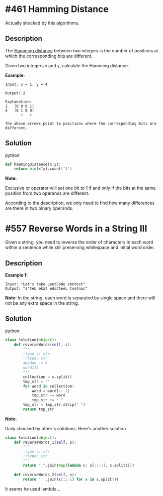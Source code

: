 # #461 Hamming Distance

Actually shocked by this algorithms.

## Description

The [Hamming distance](https://en.wikipedia.org/wiki/Hamming_distance) between two integers is the number of positions at which the corresponding bits are different.

Given two integers `x` and `y`, calculate the Hamming distance.

**Example:**

```
Input: x = 1, y = 4

Output: 2

Explanation:
1   (0 0 0 1)
4   (0 1 0 0)
       ↑   ↑

The above arrows point to positions where the corresponding bits are different.
```

## Solution

python

```python
def hammingDistance(x,y):
    return bin(x^y).count('1')
```

**Note:**

Exclusive or operator will set one bit to 1 if and only if the bits at the same position from two operands are different.

According to the description, we only need to find how many differences are there in two binary operands.

# #557 Reverse Words in a String III

Given a string, you need to reverse the order of characters in each word within a sentence while still preserving whitespace and initial word order.

## Description

**Example 1:**

```
Input: "Let's take LeetCode contest"
Output: "s'teL ekat edoCteeL tsetnoc"

```

**Note:** In the string, each word is separated by single space and there will not be any extra space in the string.

## Solution

python

```python
class Solution(object):
    def reverseWords(self, s):
        """
        :type s: str
        :rtype: str
        abadon -> 6
        word[5]
        """
        collection = s.split()
        tmp_str = ""
        for word in collection:
            word = word[::-1]
            tmp_str += word
            tmp_str += " "
        tmp_str = tmp_str.strip(" ")
        return tmp_str
```

**Note:**

Daily shocked by other's solutions. Here's another solution

```python
class Solution(object):
    def reverseWords_1(self, s):
        """
        :type s: str
        :rtype: str
        """
        return " ".join(map(lambda x: x[::-1], s.split()))
    
    def reverseWords_2(self, s):
    	return ' '.join(x[::-1] for x in s.split())
```

It seems he used lambda...